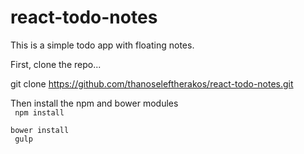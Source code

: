 # react-todo-notes

<div>This is a simple todo app with floating notes.</div>

First, clone the repo...

git clone https://github.com/thanoseleftherakos/react-todo-notes.git

Then install the npm and bower modules <br>
<code>
npm install <br>
bower install <br>
gulp
</code>
